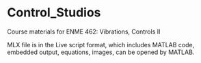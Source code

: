 # Control_Studios
Course materials for ENME 462: Vibrations, Controls II

MLX file is in the Live script format, which includes MATLAB code, embedded output, equations, images, can be opened by MATLAB.

